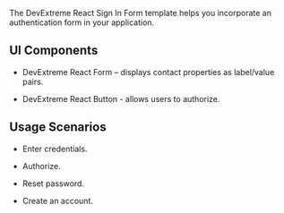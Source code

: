 The DevExtreme React Sign In Form template helps you incorporate an authentication form in your application.

## UI Components  

- DevExtreme React Form – displays contact properties as label/value pairs.

- DevExtreme React Button - allows users to authorize.

## Usage Scenarios 

- Enter credentials.

- Authorize.

- Reset password.

- Create an account.